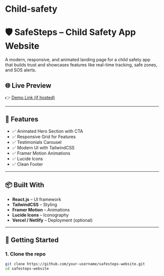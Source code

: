 # Child-safety
# 🛡️ SafeSteps – Child Safety App Website

A modern, responsive, and animated landing page for a child safety app that builds trust and showcases features like real-time tracking, safe zones, and SOS alerts.

## 🌐 Live Preview

👉 [Demo Link (if hosted)](https://your-deployment-url.com)

---

## 🧩 Features

- ✅ Animated Hero Section with CTA
- ✅ Responsive Grid for Features
- ✅ Testimonials Carousel
- ✅ Modern UI with TailwindCSS
- ✅ Framer Motion Animations
- ✅ Lucide Icons
- ✅ Clean Footer

---

## 📦 Built With

- **React.js** – UI framework
- **TailwindCSS** – Styling
- **Framer Motion** – Animations
- **Lucide Icons** – Iconography
- **Vercel / Netlify** – Deployment (optional)

---

## 🚀 Getting Started

### 1. Clone the repo

```bash
git clone https://github.com/your-username/safesteps-website.git
cd safesteps-website
